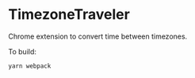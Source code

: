 # TimezoneTraveler

Chrome extension to convert time between timezones.

To build:

```sh
yarn webpack
```

